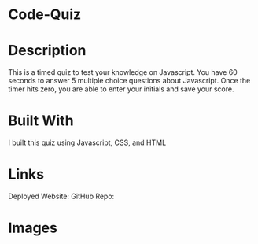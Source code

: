 # Code-Quiz

# Description
This is a timed quiz to test your knowledge on Javascript. You have 60 seconds to answer 5 multiple choice questions about Javascript. Once the timer hits zero, you are able to enter your initials and save your score. 

# Built With
I built this quiz using Javascript, CSS, and HTML

# Links
Deployed Website:
GitHub Repo:

# Images
